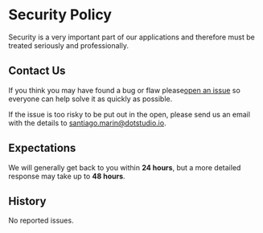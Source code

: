 # Security Policy

Security is a very important part of our applications and therefore must be treated seriously and professionally.


## Contact Us

If you think you may have found a bug or flaw please[open an issue](https://github.com/dotstudio-io/fi-aegis/issues/new) so everyone can help solve it as quickly as possible.

If the issue is too risky to be put out in the open, please send us an email with the details to [santiago.marin@dotstudio.io](mailto:santiago.marin@dotstudio.io).


## Expectations

We will generally get back to you within **24 hours**, but a more detailed response may take up to **48 hours**.

## History

No reported issues.
